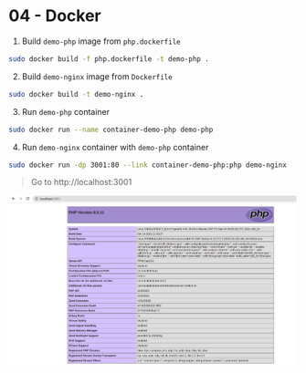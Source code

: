 # 04 - Docker

1. Build `demo-php` image from `php.dockerfile`

```bash
sudo docker build -f php.dockerfile -t demo-php .
```

2. Build `demo-nginx` image from `Dockerfile`

```bash
sudo docker build -t demo-nginx .
```

3. Run `demo-php` container

```bash
sudo docker run --name container-demo-php demo-php
```

4. Run `demo-nginx` container with `demo-php` container

```bash
sudo docker run -dp 3001:80 --link container-demo-php:php demo-nginx
```

> Go to http://localhost:3001

![1](img/1.png)
